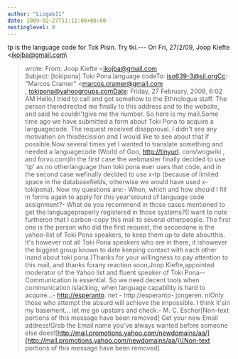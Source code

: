 ```yaml
---
author: "Liogab11"
date: 2009-02-27T11:11:00+00:00
nestinglevel: 0
---
```

tp is the language code for Tok Pisin. Try tki.---
 On Fri, 27/2/09, Joop Kiefte <[ikojba@gmail.com](mailto://ikojba@gmail.com)\
> wrote:
From: Joop Kiefte <[ikojba@gmail.com](mailto://ikojba@gmail.com)\
>Subject: \[tokipona\] Toki Pona language codeTo: [iso639-3@sil.orgCc](mailto://iso639-3@sil.orgCc): "Marcos Cramer" <[marcos.cramer@gmail.com](mailto://marcos.cramer@gmail.com)\
>, [tokipona@yahoogroups.comDate](mailto://tokipona@yahoogroups.comDate): Friday, 27 February, 2009, 6:02 AM Hello,I tried to call and got somehow to the Ethnologue staff. The person theredirected me finally to this address and to the website, and said he couldn'tgive me the number. So here is my mail.Some time ago we have submitted a form about Toki Pona to acquire a languagecode. The request received disapproval. I didn't see any motivation on thisdecission and I would like to see about that if possible.Now several times yet I wanted to translate something and needed a languagecode (World of Goo, [http://tinyurl](http://tinyurl). com/wogwiki , and forvo.com)In the first case the webmaster finally decided to use 'tp' as no otherlanguage than toki pona ever uses that code, and in the second case wefinally decided to use x-tp (because of limited space in the databasefields, otherwise we would have used x-tokipona). Now my questions are:- When, which and how should I fill in forms again to apply for this year'sround of language code assignment?- What do you recommend in those cases mentioned to get the languageproperly registered in those systems?(I want to note furtheron that I carbon-copy this mail to several otherpeople. The first one is the person who did the first request, the secondone is the yahoo-list of Toki Pona speakers, to keep them up to date aboutthis. It's however not all Toki Pona speakers who are in there, it ishowever the biggest group known to date keeping contact with each other inand about toki pona.)Thanks for your willingness to pay attention to this mail, and thanks forany reaction soon,Joop Kiefte,appointed moderator of the Yahoo list and fluent speaker of Toki Pona--
Communication is essential. So we need decent tools when communication islacking, when language capability is hard to acquire...- [http://esperanto](http://esperanto). net - http://esperanto- jongeren. nlOnly those who attempt the absurd will achieve the impossible. I think it'sin my basement... let me go upstairs and check.- M. C. Escher\[Non-text portions of this message have been removed\] Get your new Email address!Grab the Email name you've always wanted before someone else does![http://mail.promotions.yahoo.com/newdomains/aa/](http://mail.promotions.yahoo.com/newdomains/aa/)\[Non-text portions of this message have been removed\]